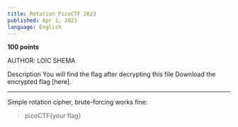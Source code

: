 ```yaml
---
title: Rotation PicoCTF 2023
published: Apr 1, 2023
language: English
---
```


**100 points**

AUTHOR: LOIC SHEMA

Description
You will find the flag after decrypting this file
Download the encrypted flag [here].

---

Simple rotation cipher, brute-forcing works fine:

> picoCTF{your flag}

